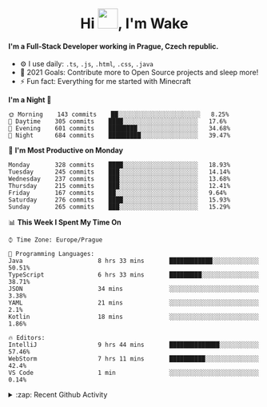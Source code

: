 <h1 align="center">Hi <img src="https://raw.githubusercontent.com/MrWakeCZ/MrWakeCZ/master/Hi.gif" width="40px" />, I'm Wake</h1>

#### I'm a Full-Stack Developer working in Prague, Czech republic.
- ⚙️ I use daily: `.ts`, `.js`, `.html`, `.css`, `.java`
- 🥅 2021 Goals: Contribute more to Open Source projects and sleep more!
- ⚡ Fun fact: Everything for me started with Minecraft

<!--START_SECTION:waka-->
**I'm a Night 🦉** 

```text
🌞 Morning    143 commits    ██░░░░░░░░░░░░░░░░░░░░░░░   8.25% 
🌆 Daytime    305 commits    ████░░░░░░░░░░░░░░░░░░░░░   17.6% 
🌃 Evening    601 commits    ████████░░░░░░░░░░░░░░░░░   34.68% 
🌙 Night      684 commits    █████████░░░░░░░░░░░░░░░░   39.47%

```
📅 **I'm Most Productive on Monday** 

```text
Monday       328 commits    ████░░░░░░░░░░░░░░░░░░░░░   18.93% 
Tuesday      245 commits    ███░░░░░░░░░░░░░░░░░░░░░░   14.14% 
Wednesday    237 commits    ███░░░░░░░░░░░░░░░░░░░░░░   13.68% 
Thursday     215 commits    ███░░░░░░░░░░░░░░░░░░░░░░   12.41% 
Friday       167 commits    ██░░░░░░░░░░░░░░░░░░░░░░░   9.64% 
Saturday     276 commits    ████░░░░░░░░░░░░░░░░░░░░░   15.93% 
Sunday       265 commits    ███░░░░░░░░░░░░░░░░░░░░░░   15.29%

```


📊 **This Week I Spent My Time On** 

```text
⌚︎ Time Zone: Europe/Prague

💬 Programming Languages: 
Java                     8 hrs 33 mins       ████████████░░░░░░░░░░░░░   50.51% 
TypeScript               6 hrs 33 mins       █████████░░░░░░░░░░░░░░░░   38.71% 
JSON                     34 mins             ░░░░░░░░░░░░░░░░░░░░░░░░░   3.38% 
YAML                     21 mins             ░░░░░░░░░░░░░░░░░░░░░░░░░   2.1% 
Kotlin                   18 mins             ░░░░░░░░░░░░░░░░░░░░░░░░░   1.86%

🔥 Editors: 
IntelliJ                 9 hrs 44 mins       ██████████████░░░░░░░░░░░   57.46% 
WebStorm                 7 hrs 11 mins       ██████████░░░░░░░░░░░░░░░   42.4% 
VS Code                  1 min               ░░░░░░░░░░░░░░░░░░░░░░░░░   0.14%

```


<!--END_SECTION:waka-->

<details>
  <summary>:zap: Recent Github Activity</summary>

<!--START_SECTION:activity-->
1. ❌ Closed PR [#15](https://github.com/craftmania-cz/craftmanager/pull/15) in [craftmania-cz/craftmanager](https://github.com/craftmania-cz/craftmanager)
2. 🎉 Merged PR [#11](https://github.com/craftmania-cz/craftapi/pull/11) in [craftmania-cz/craftapi](https://github.com/craftmania-cz/craftapi)
3. 🎉 Merged PR [#89](https://github.com/waked-cz/corgi/pull/89) in [waked-cz/corgi](https://github.com/waked-cz/corgi)
4. 🎉 Merged PR [#2](https://github.com/craftmania-cz/craftcore/pull/2) in [craftmania-cz/craftcore](https://github.com/craftmania-cz/craftcore)
5. 🎉 Merged PR [#7](https://github.com/craftmania-cz/craftlobby/pull/7) in [craftmania-cz/craftlobby](https://github.com/craftmania-cz/craftlobby)
<!--END_SECTION:activity-->

</details>
